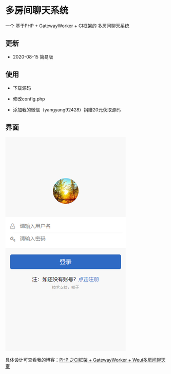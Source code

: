 # 多房间聊天系统

一个 基于PHP + GatewayWorker + CI框架的 多房间聊天系统

## 更新

- 2020-08-15 简易版

## 使用

- 下载源码

- 修改config.php

- 添加我的微信（yangyang92428）捐赠20元获取源码

## 界面

![图一](screenshot/1.png)

具体设计可查看我的博客：[PHP 之CI框架 + GatewayWorker + Weui多房间聊天室](https://www.cnblogs.com/yang-2018/p/13508951.html)
